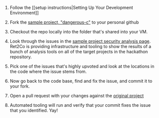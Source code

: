 1. Follow the [[setup instructions|Setting Up Your Development Environment]]

1. Fork the [sample project, "dangerous-c"](https://github.com/returntocorp-hackathon/dangerous-c) to your personal github

1. Checkout the repo locally into the folder that's shared into your VM.

1. Look through the issues in the [sample project security analysis page](https://app.returntocorp.com/repo/github.com/returntocorp-hackathon/dangerous-c/). Ret2Co is providing infrastructure and tooling to show the results of a bunch of analysis tools on all of the target projects in the hackathon repository. 

1. Pick one of the issues that's highly upvoted and look at the locations in the code where the issue stems from.

1. Now go back to the code base, find and fix the issue, and commit it to your fork.

1. Open a pull request with your changes against the [original project](https://github.com/returntocorp-hackathon/dangerous-c)

1. Automated tooling will run and verify that your commit fixes the issue that you identified. Yay!


